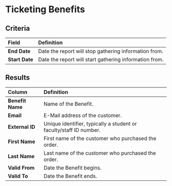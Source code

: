 # Ticketing Benefits

## Criteria

| **Field** | **Definition** |
| :--- | :--- |
| **End Date** | Date the report will stop gathering information from. |
| **Start Date** | Date the report will start gathering information from. |

## Results

| **Column** | **Definition** |
| :--- | :--- |
| **Benefit Name** | Name of the Benefit. |
| **Email** | E-Mail address of the customer. |
| **External ID** | Unique identifier, typically a student or faculty/staff ID number. |
| **First Name** | First name of the customer who purchased the order. |
| **Last Name** | Last name of the customer who purchased the order. |
| **Valid From** | Date the Benefit begins. |
| **Valid To** | Date the Benefit ends. |

